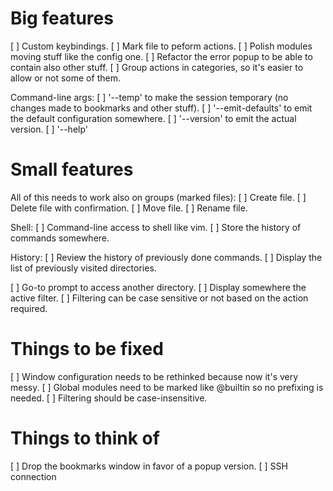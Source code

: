 # Big features

[ ] Custom keybindings.
[ ] Mark file to peform actions.
[ ] Polish modules moving stuff like the config one.
[ ] Refactor the error popup to be able to contain also other stuff.
[ ] Group actions in categories, so it's easier to allow or not some of them.

Command-line args:
[ ] '--temp' to make the session temporary (no changes made to bookmarks and other stuff).
[ ] '--emit-defaults' to emit the default configuration somewhere.
[ ] '--version' to emit the actual version.
[ ] '--help'

# Small features

All of this needs to work also on groups (marked files):
[ ] Create file.
[ ] Delete file with confirmation.
[ ] Move file.
[ ] Rename file.

Shell:
[ ] Command-line access to shell like vim.
[ ] Store the history of commands somewhere.

History:
[ ] Review the history of previously done commands.
[ ] Display the list of previously visited directories.

[ ] Go-to prompt to access another directory.
[ ] Display somewhere the active filter.
[ ] Filtering can be case sensitive or not based on the action required.

# Things to be fixed

[ ] Window configuration needs to be rethinked because now it's very messy.
[ ] Global modules need to be marked like @builtin so no prefixing is needed.
[ ] Filtering should be case-insensitive.

# Things to think of

[ ] Drop the bookmarks window in favor of a popup version.
[ ] SSH connection
